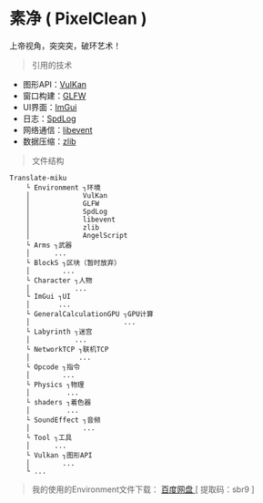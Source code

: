 # 素净 ( PixelClean )
 上帝视角，突突突，破环艺术！

> 引用的技术

+ 图形API：[VulKan](https://vulkan.lunarg.com/)
+ 窗口构建：[GLFW](https://www.glfw.org/)
+ UI界面：[ImGui](https://github.com/ocornut/imgui)
+ 日志：[SpdLog](https://github.com/gabime/spdlog)
+ 网络通信：[libevent](https://github.com/libevent/libevent)
+ 数据压缩：[zlib](http://www.zlib.net/)

> 文件结构
```
Translate-miku
    └ Environment ┐环境
    │             VulKan
    │             GLFW
    │             SpdLog
    │             libevent
    │             zlib
    │             AngelScript
    └ Arms ┐武器
    │      ...
    └ BlockS ┐区块（暂时放弃）
    │        ...
    └ Character ┐人物
    │           ...
    └ ImGui ┐UI
    │       ...
    └ GeneralCalculationGPU ┐GPU计算
    │                       ...
    └ Labyrinth ┐迷宫
    │           ...
    └ NetworkTCP ┐联机TCP
    │            ...
    └ Opcode ┐指令
    │        ...
    └ Physics ┐物理
    │         ...
    └ shaders ┐着色器
    │         ...
    └ SoundEffect ┐音频
    │             ...
    └ Tool ┐工具
    │      ...
    └ Vulkan ┐图形API
    │        ...
    └ ...
```

> 我的使用的Environment文件下载： [ 百度网盘 ](https://pan.baidu.com/s/1Njv4l7fWx_0wRrUp4VslIw?pwd=sbr9)[ 提取码：sbr9 ]
